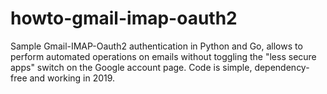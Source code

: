 # howto-gmail-imap-oauth2
Sample Gmail-IMAP-Oauth2 authentication in Python and Go, allows to perform automated operations on emails without toggling the "less secure apps" switch on the Google account page. Code is simple, dependency-free and working in 2019. 
